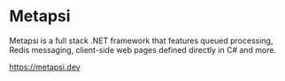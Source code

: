 # Metapsi

Metapsi is a full stack .NET framework that features queued processing, Redis messaging, client-side web pages defined directly in C# and more.

https://metapsi.dev